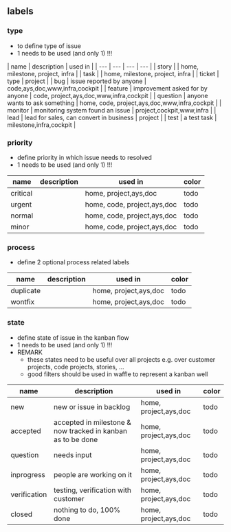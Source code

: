 ## labels

### type

- to define type of issue
- 1 needs to be used (and only 1) !!!

| name | description | used in | 
| --- | --- | --- | --- |
| story |  | home, milestone, project, infra | 
| task |  |  home, milestone, project, infra |
| ticket | type | project |
| bug | issue reported by anyone | code,ays,doc,www,infra,cockpit |
| feature | improvement asked for by anyone | code, project,ays,doc,www,infra,cockpit |
| question | anyone wants to ask something | home, code, project,ays,doc,www,infra,cockpit | 
| monitor | monitoring system found an issue | project,cockpit,www,infra |
| lead | lead for sales, can convert in business | project |
| test | a test task | milestone,infra,cockpit |

### priority

- define priority in which issue needs to resolved
- 1 needs to be used (and only 1) !!!

| name | description | used in | color |
| --- | --- | --- | --- |
| critical |  | home, project,ays,doc | todo |
| urgent |  | home, code, project,ays,doc | todo |
| normal |  | home, code, project,ays,doc | todo |
| minor |  | home, code, project,ays,doc | todo |

### process 

- define 2 optional process related labels

| name | description | used in | color |
| --- | --- | --- | --- |
| duplicate |  | home, project,ays,doc | todo |
| wontfix |  | home, project,ays,doc | todo |

### state

- define state of issue in the kanban flow
- 1 needs to be used (and only 1) !!!
- REMARK
  - these states need to be useful over all projects e.g. over customer projects, code projects, stories, ...
  - good filters should be used in waffle to represent a kanban well 

| name | description | used in | color |
| --- | --- | --- | --- |
| new | new or issue in backlog | home, project,ays,doc | todo |
| accepted | accepted in milestone & now tracked in kanban as to be done | home, project,ays,doc | todo |
| question | needs input | home, project,ays,doc | todo |
| inprogress | people are working on it | home, project,ays,doc | todo |
| verification | testing, verification with customer | home, project,ays,doc | todo |
| closed | nothing to do, 100% done | home, project,ays,doc | todo |
